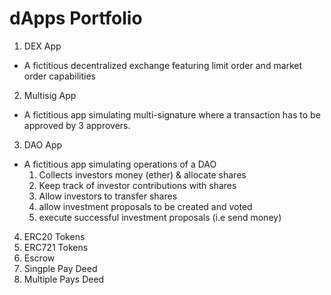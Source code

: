 # dApps Portfolio

1. DEX App
- A fictitious decentralized exchange featuring limit order and market order capabilities
2. Multisig App
- A fictitious app simulating multi-signature where  a transaction has to be approved by 3 approvers. 
3. DAO App
- A fictitious app simulating operations of a DAO
   1. Collects investors money (ether) & allocate shares
   2. Keep track of investor contributions with shares
   3. Allow investors to transfer shares
   4. allow investment proposals to be created and voted
   5. execute successful investment proposals (i.e send money)
4. ERC20 Tokens
5. ERC721 Tokens
6. Escrow
7. Singple Pay Deed
8. Multiple Pays Deed
